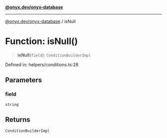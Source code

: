 [**@onyx.dev/onyx-database**](../README.md)

***

[@onyx.dev/onyx-database](../globals.md) / isNull

# Function: isNull()

> **isNull**(`field`): `ConditionBuilderImpl`

Defined in: helpers/conditions.ts:28

## Parameters

### field

`string`

## Returns

`ConditionBuilderImpl`
